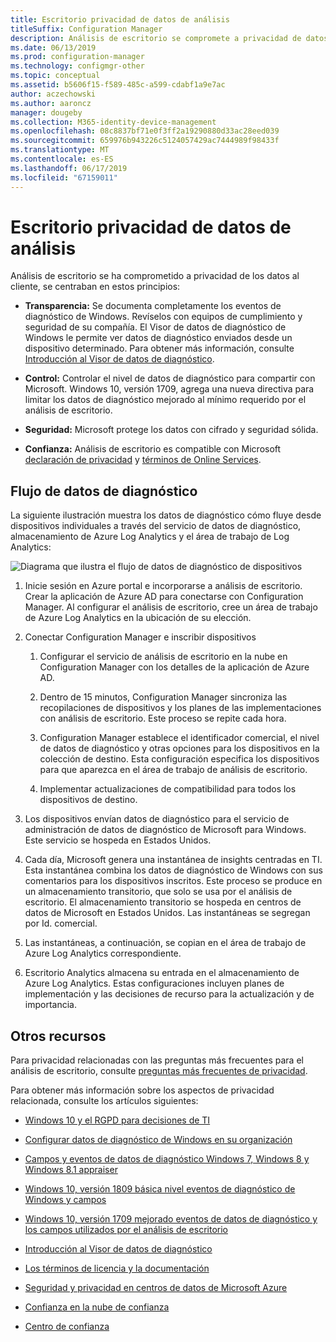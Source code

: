 ```yaml
---
title: Escritorio privacidad de datos de análisis
titleSuffix: Configuration Manager
description: Análisis de escritorio se compromete a privacidad de datos de cliente
ms.date: 06/13/2019
ms.prod: configuration-manager
ms.technology: configmgr-other
ms.topic: conceptual
ms.assetid: b5606f15-f589-485c-a599-cdabf1a9e7ac
author: aczechowski
ms.author: aaroncz
manager: dougeby
ms.collection: M365-identity-device-management
ms.openlocfilehash: 08c8837bf71e0f3ff2a19290880d33ac28eed039
ms.sourcegitcommit: 659976b943226c5124057429ac7444989f98433f
ms.translationtype: MT
ms.contentlocale: es-ES
ms.lasthandoff: 06/17/2019
ms.locfileid: "67159011"
---
```

# <a name="desktop-analytics-data-privacy"></a>Escritorio privacidad de datos de análisis

Análisis de escritorio se ha comprometido a privacidad de los datos al cliente, se centraban en estos principios:

- **Transparencia:** Se documenta completamente los eventos de diagnóstico de Windows. Revíselos con equipos de cumplimiento y seguridad de su compañía. El Visor de datos de diagnóstico de Windows le permite ver datos de diagnóstico enviados desde un dispositivo determinado. Para obtener más información, consulte [Introducción al Visor de datos de diagnóstico](https://docs.microsoft.com/windows/configuration/diagnostic-data-viewer-overview).  

- **Control:** Controlar el nivel de datos de diagnóstico para compartir con Microsoft. Windows 10, versión 1709, agrega una nueva directiva para limitar los datos de diagnóstico mejorado al mínimo requerido por el análisis de escritorio.  

- **Seguridad:** Microsoft protege los datos con cifrado y seguridad sólida.  

- **Confianza:** Análisis de escritorio es compatible con Microsoft [declaración de privacidad](https://privacy.microsoft.com/privacystatement) y [términos de Online Services](http://www.microsoftvolumelicensing.com/DocumentSearch.aspx?Mode=3&DocumentTypeId=46).  



## <a name="diagnostic-data-flow"></a>Flujo de datos de diagnóstico

La siguiente ilustración muestra los datos de diagnóstico cómo fluye desde dispositivos individuales a través del servicio de datos de diagnóstico, almacenamiento de Azure Log Analytics y el área de trabajo de Log Analytics:

![Diagrama que ilustra el flujo de datos de diagnóstico de dispositivos](media/da-data-flow.png)

1. Inicie sesión en Azure portal e incorporarse a análisis de escritorio. Crear la aplicación de Azure AD para conectarse con Configuration Manager. Al configurar el análisis de escritorio, cree un área de trabajo de Azure Log Analytics en la ubicación de su elección.  

2. Conectar Configuration Manager e inscribir dispositivos  

    1. Configurar el servicio de análisis de escritorio en la nube en Configuration Manager con los detalles de la aplicación de Azure AD.  

    2. Dentro de 15 minutos, Configuration Manager sincroniza las recopilaciones de dispositivos y los planes de las implementaciones con análisis de escritorio. Este proceso se repite cada hora.  

    3. Configuration Manager establece el identificador comercial, el nivel de datos de diagnóstico y otras opciones para los dispositivos en la colección de destino. Esta configuración especifica los dispositivos para que aparezca en el área de trabajo de análisis de escritorio.  

    4. Implementar actualizaciones de compatibilidad para todos los dispositivos de destino.  

3. Los dispositivos envían datos de diagnóstico para el servicio de administración de datos de diagnóstico de Microsoft para Windows. Este servicio se hospeda en Estados Unidos.  

4. Cada día, Microsoft genera una instantánea de insights centradas en TI. Esta instantánea combina los datos de diagnóstico de Windows con sus comentarios para los dispositivos inscritos. Este proceso se produce en un almacenamiento transitorio, que solo se usa por el análisis de escritorio. El almacenamiento transitorio se hospeda en centros de datos de Microsoft en Estados Unidos. Las instantáneas se segregan por Id. comercial.  

5. Las instantáneas, a continuación, se copian en el área de trabajo de Azure Log Analytics correspondiente.  

6. Escritorio Analytics almacena su entrada en el almacenamiento de Azure Log Analytics. Estas configuraciones incluyen planes de implementación y las decisiones de recurso para la actualización y de importancia.  



## <a name="other-resources"></a>Otros recursos

Para privacidad relacionadas con las preguntas más frecuentes para el análisis de escritorio, consulte [preguntas más frecuentes de privacidad](/sccm/desktop-analytics/faq#privacy).

Para obtener más información sobre los aspectos de privacidad relacionada, consulte los artículos siguientes:

- [Windows 10 y el RGPD para decisiones de TI](https://docs.microsoft.com/windows/privacy/gdpr-it-guidance)  

- [Configurar datos de diagnóstico de Windows en su organización](https://docs.microsoft.com/windows/privacy/configure-windows-diagnostic-data-in-your-organization)  

- [Campos y eventos de datos de diagnóstico Windows 7, Windows 8 y Windows 8.1 appraiser](https://docs.microsoft.com/previous-versions/windows/it-pro/windows-8.1-and-8/appraiser-diagnostic-data-events-and-fields)  

- [Windows 10, versión 1809 básica nivel eventos de diagnóstico de Windows y campos](https://docs.microsoft.com/windows/privacy/basic-level-windows-diagnostic-events-and-fields-1809)  

- [Windows 10, versión 1709 mejorado eventos de datos de diagnóstico y los campos utilizados por el análisis de escritorio](https://docs.microsoft.com/windows/privacy/enhanced-diagnostic-data-windows-analytics-events-and-fields)  

- [Introducción al Visor de datos de diagnóstico](https://docs.microsoft.com/windows/privacy/diagnostic-data-viewer-overview)  

- [Los términos de licencia y la documentación](https://www.microsoftvolumelicensing.com/DocumentSearch.aspx?Mode=3&DocumentTypeId=31)  

- [Seguridad y privacidad en centros de datos de Microsoft Azure](https://azure.microsoft.com/global-infrastructure/)  

- [Confianza en la nube de confianza](https://azure.microsoft.com/overview/trusted-cloud/)  

- [Centro de confianza](https://www.microsoft.com/trustcenter)  
